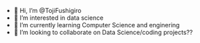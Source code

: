 - 👋 Hi, I’m @TojiFushigiro
- 👀 I’m interested in data science
- 🌱 I’m currently learning Computer Science and enginering
- 💞️ I’m looking to collaborate on Data Science/coding projects??

<!---
TojiFushigiro/TojiFushigiro is a ✨ special ✨ repository because its `README.md` (this file) appears on your GitHub profile.
You can click the Preview link to take a look at your changes.
--->
